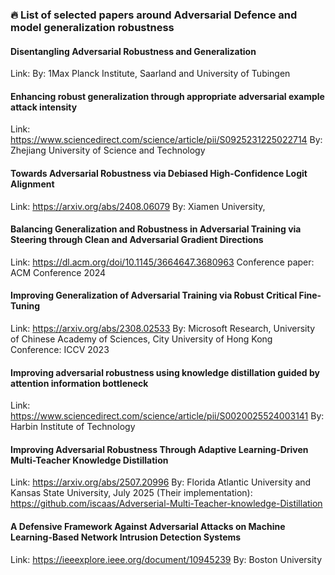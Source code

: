 ### 🔥 List of selected papers around Adversarial Defence and model generalization robustness

#### Disentangling Adversarial Robustness and Generalization
Link: 
By: 1Max Planck Institute, Saarland and University of Tubingen

#### Enhancing robust generalization through appropriate adversarial example attack intensity
Link: https://www.sciencedirect.com/science/article/pii/S0925231225022714
By: Zhejiang University of Science and Technology 

#### Towards Adversarial Robustness via Debiased High-Confidence Logit Alignment
Link: https://arxiv.org/abs/2408.06079
By: Xiamen University, 

#### Balancing Generalization and Robustness in Adversarial Training via Steering through Clean and Adversarial Gradient Directions
Link: https://dl.acm.org/doi/10.1145/3664647.3680963
Conference paper: ACM Conference 2024

#### Improving Generalization of Adversarial Training via Robust Critical Fine-Tuning
Link: https://arxiv.org/abs/2308.02533
By: Microsoft Research, University of Chinese Academy of Sciences, City University of Hong Kong
Conference: ICCV 2023

#### Improving adversarial robustness using knowledge distillation guided by attention information bottleneck
Link: https://www.sciencedirect.com/science/article/pii/S0020025524003141
By: Harbin Institute of Technology

#### Improving Adversarial Robustness Through Adaptive Learning-Driven Multi-Teacher Knowledge Distillation
Link: https://arxiv.org/abs/2507.20996
By: Florida Atlantic University and Kansas State University, July 2025
(Their implementation): https://github.com/iscaas/Adverserial-Multi-Teacher-knowledge-Distillation

#### A Defensive Framework Against Adversarial Attacks on Machine Learning-Based Network Intrusion Detection Systems
Link: https://ieeexplore.ieee.org/document/10945239
By: Boston University




